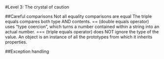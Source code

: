 #Level 3: The crystal of caution

##Careful comparisons
Not all equality comparisons are equal
The triple equals compares both type AND contents.
== (double equals operator) uses “type coercion”, which turns a number contained within a string into an actual number.
=== (triple equals operator) does NOT ignore the type of the value.
An object is an instance of all the prototypes from which it inherits properties.


##Exception handling
